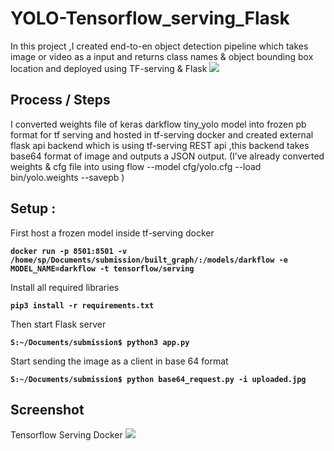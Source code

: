 # YOLO-Tensorflow_serving_Flask
In this project ,I created end-to-en object detection pipeline which takes image or video as a input and returns class names &amp; object bounding box location and deployed using TF-serving & Flask
<img src="https://i.imgur.com/NmLCJnH.png" border=0>

## Process / Steps


I converted weights file of keras darkflow tiny_yolo model into frozen pb format for tf serving and hosted in tf-serving docker and created external flask api backend which is using tf-serving REST api ,this backend takes base64 format of image and outputs a JSON output.
(I’ve already converted weights & cfg file into using flow --model cfg/yolo.cfg --load bin/yolo.weights --savepb )

## Setup : 

First host a  frozen model inside tf-serving docker

**`docker run -p 8501:8501 -v /home/sp/Documents/submission/built_graph/:/models/darkflow -e MODEL_NAME=darkflow -t tensorflow/serving`**

Install all required libraries

**`pip3 install -r requirements.txt`**

Then start Flask server

**`S:~/Documents/submission$ python3 app.py`**

Start sending the image as a client in base 64 format

**`S:~/Documents/submission$ python base64_request.py -i uploaded.jpg`**

## Screenshot

Tensorflow Serving Docker
<img src="https://i.imgur.com/knGYEXA.png" border=0>


